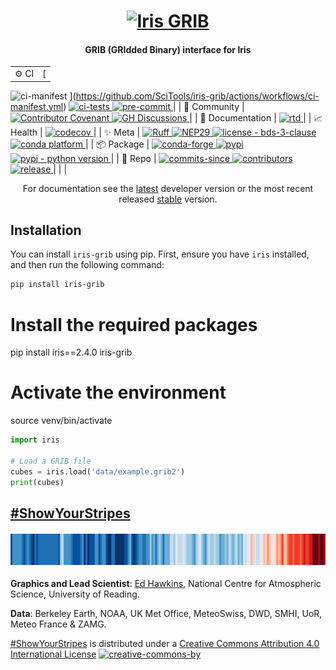 <h1 align="center">
  <a href="https://iris-grib.readthedocs.io/en/latest/">
   <img src="https://iris-grib.readthedocs.io/en/latest/_static/iris-logo-title.svg" alt="Iris GRIB" width="300"></a><br>
</h1>


<h4 align="center">
    GRIB (GRIdded Binary) interface for Iris
</h4>

|                  |                                                                                                                                                                                                                                                                                                                                                                                                                                                                                                                                                                      |
|------------------|----------------------------------------------------------------------------------------------------------------------------------------------------------------------------------------------------------------------------------------------------------------------------------------------------------------------------------------------------------------------------------------------------------------------------------------------------------------------------------------------------------------------------------------------------------------------|
| ⚙️ CI            | [
![ci-manifest](https://github.com/SciTools/iris-grib/actions/workflows/ci-manifest.yml/badge.svg)
](https://github.com/SciTools/iris-grib/actions/workflows/ci-manifest.yml) [
![ci-tests](https://github.com/SciTools/iris-grib/actions/workflows/ci-tests.yml/badge.svg)
](https://github.com/SciTools/iris-grib/actions/workflows/ci-tests.yml) [
![pre-commit](https://results.pre-commit.ci/badge/github/SciTools/iris-grib/main.svg)
](https://results.pre-commit.ci/latest/github/SciTools/iris-grib/main)                                                        |
| 💬 Community     | [
![Contributor Covenant](https://img.shields.io/badge/contributor%20covenant-2.1-4baaaa.svg)
](https://www.contributor-covenant.org/version/2/1/code_of_conduct/) [
![GH Discussions](https://img.shields.io/badge/github-discussions%20%F0%9F%92%AC-yellow?logo=github&logoColor=lightgrey)
](https://github.com/SciTools/iris-grib/discussions)                                                                                                                                                                                                                       |
| 📖 Documentation | [
![rtd](https://readthedocs.org/projects/iris-grib/badge/?version=latest)
](https://iris-grib.readthedocs.io/en/latest/?badge=latest)                                                                                                                                                                                                                                                                                                                                                                                                                                 |
| 📈 Health        | [
![codecov](https://codecov.io/gh/SciTools/iris-grib/graph/badge.svg?token=5VtBaElXFW)
](https://codecov.io/gh/SciTools/iris-grib)                                                                                                                                                                                                                                                                                                                                                                                                                                    |
| ✨ Meta           | [
![Ruff](https://img.shields.io/endpoint?url=https://raw.githubusercontent.com/astral-sh/ruff/main/assets/badge/v2.json)
](https://github.com/astral-sh/ruff) [
![NEP29](https://raster.shields.io/badge/follows-NEP29-orange.png)
](https://numpy.org/neps/nep-0029-deprecation_policy.html) [
![license - bds-3-clause](https://img.shields.io/github/license/SciTools/iris-grib)
](https://github.com/SciTools/iris-grib/blob/main/LICENSE) [
![conda platform](https://img.shields.io/conda/pn/conda-forge/iris-grib.svg)
](https://anaconda.org/conda-forge/iris-grib) |
| 📦 Package       | [
![conda-forge](https://img.shields.io/conda/vn/conda-forge/iris-grib?color=orange&label=conda-forge&logo=conda-forge&logoColor=white)
](https://anaconda.org/conda-forge/iris-grib) [
![pypi](https://img.shields.io/pypi/v/iris-grib?color=orange&label=pypi&logo=python&logoColor=white)
](https://pypi.org/project/iris-grib/) [
![pypi - python version](https://img.shields.io/pypi/pyversions/iris-grib.svg?color=orange&logo=python&label=python&logoColor=white)
](https://pypi.org/project/iris-grib/)                                                          |
| 🧰 Repo          | [
![commits-since](https://img.shields.io/github/commits-since/SciTools/iris-grib/latest.svg)
](https://github.com/SciTools/iris-grib/commits/main) [
![contributors](https://img.shields.io/github/contributors/SciTools/iris-grib)
](https://github.com/SciTools/iris-grib/graphs/contributors) [
![release](https://img.shields.io/github/v/release/scitools/iris-grib)
](https://github.com/SciTools/iris-grib/releases)                                                                                                                                               |
|                  |

<p align="center">
For documentation see the 
<a href="https://iris-grib.readthedocs.io/en/latest/">latest</a>  
developer version or the most recent released
<a href="https://iris-grib.readthedocs.io/en/stable/">stable</a> version.
</p>

## Installation


You can install `iris-grib` using pip. First, ensure you have `iris` installed, and then run the following command:



```bash
pip install iris-grib
```


# Install the required packages
pip install iris==2.4.0 iris-grib


# Activate the environment
source venv/bin/activate


```python
import iris

# Load a GRIB file
cubes = iris.load('data/example.grib2')
print(cubes)

```

## [#ShowYourStripes](https://showyourstripes.info/s/globe)

<h4 align="center">
  <a href="https://showyourstripes.info/s/globe">
    <img src="https://raw.githubusercontent.com/ed-hawkins/show-your-stripes/master/2021/GLOBE---1850-2021-MO.png"
         height="50" width="800"
         alt="#showyourstripes Global 1850-2021"></a>
</h4>

**Graphics and Lead Scientist**: [Ed Hawkins](https://www.met.reading.ac.uk/~ed/home/index.php), National Centre for Atmospheric Science, University of Reading.

**Data**: Berkeley Earth, NOAA, UK Met Office, MeteoSwiss, DWD, SMHI, UoR, Meteo France & ZAMG.

<p>
<a href="https://showyourstripes.info/s/globe">#ShowYourStripes</a> is distributed under a
<a href="https://creativecommons.org/licenses/by/4.0/">Creative Commons Attribution 4.0 International License</a>
<a href="https://creativecommons.org/licenses/by/4.0/">
  <img src="https://i.creativecommons.org/l/by/4.0/80x15.png" alt="creative-commons-by" style="border-width:0"></a>
</p>
